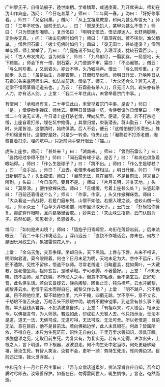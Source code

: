 广州廖氏子。自得法船子，遁世幽栖。学者鳞萃，咸通庚寅。乃开席夹山。师初在沩山作典座，沩问：​「今日吃甚菜？​」师曰：​「二年同一春。​」沩曰：​「好好修事着。​」师曰：​「龙宿凤巢。​」僧问：​「从上立祖意教意，和尚为甚么却言无？​」师曰：​「三年不吃饭，目前无饥人。​」曰：​「既是无饥人，某甲为甚么不悟？​」师曰：​「只为悟迷却阇黎。​」复示偈曰：​「明明无悟法，悟法却迷人。长舒两脚睡，无伪亦无真。​」问：​「拨尘见佛时如何？​」师曰：​「直须挥剑。若不挥剑，渔父栖巢。​」僧后问石霜：​「拨尘见佛时如何？​」霜曰：​「渠无国土，甚处逢渠？​」僧回举似师，师上堂举了，乃曰：​「门庭施设不如老僧，入理深谈，犹较石霜百步。​」问：​「古人布发掩泥，当为何事？​」师曰：​「九乌射尽，一翳犹存。一箭堕地，天下黯黑。​」师会下有一僧，到石霜，入门便道不审。霜曰：​「不必阇黎。​」僧云：​「与么则珍重。​」又到岩头，亦云不审，头乃嘘两声。僧云：​「与么则珍重。​」才回步，头云：​「虽是后生，亦能管带。​」其僧归举似师。师明日升堂，乃唤昨日从石霜岩头来底阿师出来。如法举前话，僧举了。师云：​「大众还会么？若无人道，老僧不惜两茎眉毛道去也。​」乃云：​「石霜虽有杀人刀，且无活人剑。岩头亦有杀人刀，亦有活人剑。​」上堂：​「我二十年住此山，未曾举着宗门中事。​」

有僧问：​「承和尚有言，二十年住此山，未曾举着宗门中事，是否？​」师曰：​「是。​」僧便掀倒禅床，师休去。至明日普请掘一坑，令侍者请昨日僧至曰：​「老僧二十年说无义语，今日请上座打杀老僧，埋向坑里。便请。便请。若不打杀老僧，上座自着打杀，埋在坑中始得。​」其僧归堂，束装潜去。蒋山勤云：​「夹山浊时，头尾皆浊，这僧清时，始终俱清。后人不会，便云：『这僧怕被打杀潜去。』殊不知绵里有针。这僧好是好，只是少一转语。待夹山云：『阇黎若不打杀老僧，阇黎自着打杀，埋向坑中。』只近前两手擘开眼云：『猫。』」

虎头上座参。师问：​「甚处来？​」曰：​「湖南来。​」师曰：​「曾到石霜么？​」曰：​「要路经过争得不到？​」师曰：​「闻石霜有球子话，是否？​」曰：​「和尚也须急着眼始得。​」师曰：​「作么生是球子？​」曰：​「跳不出。​」师曰：​「作么生是球杖？​」曰：​「没手足。​」师曰：​「且去。老僧未与阇黎相见。​」明日升座，师曰：​「昨日新到在么？​」头出应诺。师曰：​「目前无法，意在目前，不是目前法，非耳目之所到。​」头曰：​「今日虽问，要且不是。​」师曰：​「片月虽明，非关天地。​」头曰：​「莫尿沸。​」便作掀禅床势。师曰：​「且缓缓，亏着上座甚么处？​」头竖起拳曰：​「目前还着得这个么？​」师曰：​「作家。作家。​」头又作掀禅床势。师曰：​「大众看这一员战将，若是门庭布列，山僧不如他。若据入理之谈，也较山僧一级地。​」师示众云：​「百草头荐取老僧，闹市里识取天子。​」云门云：​「虾蟆钻你鼻孔，毒蛇穿作眼睛，且向葛藤里会取。​」妙喜云：​「夹山垛生招箭，云门认贼为子。虽然如是，知恩者少，负恩者多。​」

僧问：​「如何是夹山境？​」师曰：​「猿抱子归青嶂里，鸟衔花落碧岩前。​」后来法眼云：​「我二十年只作境话会。​」浮山远云：​「直饶不作境话会，亦未在。何故？犀因玩月纹生角，象被雷惊花入牙。​」

上堂：​「金乌玉兔，交互争辉。坐却日头，天下黑暗。上唇与下唇，从来不相识。明明向君道，莫令眼顾着。何也？日月未足为明，天地未足为大。空中不运斤，巧匠不遗踪。见性不留佛，悟道不存师。寻常老僧道：目睹瞿县，犹如黄叶。一大藏教，是老僧坐具。祖师玄旨，是破草鞋。宁可赤脚，不著最好。​」上堂：​「不知天晓，悟不由师。龙门跃鳞，不堕渔人之手。但意不寄私缘，舌不亲玄旨。正好知音，此名俱生话。若向玄旨疑去，赚杀阇黎。困鱼止泺，钝鸟栖芦。云水非阇黎，阇黎非云水。老僧于云水而得自在，阇黎又作么生？​」上堂：​「明不越户，穴不栖巢。目不顾他位里，脚不踏他位里。六户不掩，四衢无踪。学不亭午，意不立玄。千劫眼不借舌头底，万劫舌头不顾眼中明。峻机不假锋铠事，到这里有甚么事？阇黎。竿头丝线从君弄，不犯清波意自殊。​」上堂：​「有祖以来，时人错会，相承至今。以佛祖言句，为人师范。若或如此，却成狂人无智人去。他只指示汝，无法本是道。道无一法，无佛可成，无道可得，无法可取，无法可舍。所以老僧道：目前无法，意在目前，他不是目前法。若向佛祖边学，此人未具眼在。何故？皆属所依，不得自在。本只为生死茫茫，识性无自由分。千里万里求善知识，须具正眼。求脱虚谬之见，定取目前生死。为复实有，为复实无。若有人定得，许汝出头，上根之人，言下明道，中下根器，波波浪走。何不向生死中定当取，何处更疑佛疑祖，替汝生死。有智人笑汝，汝若不会，更听一颂：劳持生死法，惟向佛边求。目前述正理，拨火觅浮沤。​」

中和元年十一月七日召主事曰：​「吾与众僧话道累岁，佛法深旨各应自知，吾今幻质时尽即去，汝等善保护。如吾在日，勿得雷同世人，辄生惆怅。​」言讫，奄然而逝。